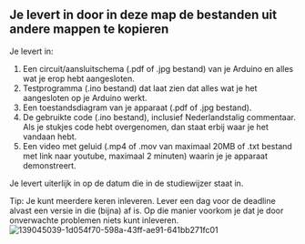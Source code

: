 ## Je levert in door in deze map de bestanden uit andere mappen te kopieren
Je levert in:
1.	Een circuit/aansluitschema (.pdf of .jpg bestand) van je Arduino en alles wat je erop hebt aangesloten.
2.	Testprogramma (.ino bestand) dat laat zien dat alles wat je het aangesloten op je Arduino werkt.
3.	Een toestandsdiagram van je apparaat (.pdf of .jpg bestand).
4.	De gebruikte code (.ino bestand), inclusief Nederlandstalig commentaar. Als je stukjes code hebt overgenomen, dan staat erbij waar je het vandaan hebt.
5.	Een video met geluid (.mp4 of .mov van maximaal 20MB of .txt bestand met link naar youtube, maximaal 2 minuten) waarin je je apparaat demonstreert.

Je levert uiterlijk in op de datum die in de studiewijzer staat in.

Tip: Je kunt meerdere keren inleveren. Lever een dag voor de deadline alvast een versie in die (bijna) af is. Op die manier voorkom je dat je door onverwachte problemen niets kunt inleveren.  
![139045039-1d054f70-598a-43ff-ae91-641bb271fc01](https://user-images.githubusercontent.com/74540053/144724881-92476495-5867-4e88-80d1-f01916245df0.png)
